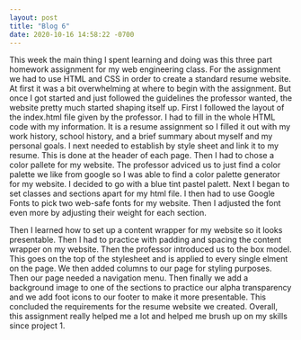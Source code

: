 ```yaml
---
layout: post
title: "Blog 6"
date: 2020-10-16 14:58:22 -0700
---
```

  This week the main thing I spent learning and doing was this three part homework assignment for my web engineering class. For the assignment we had to use HTML and CSS in order to create a standard resume website. At first it was a bit overwhelming at where to begin with the assignment. But once I got started and just followed the guidelines the professor wanted, the website pretty much started shaping itself up. First I followed the layout of the index.html file given by the professor. I had to fill in the whole HTML code with my information. It is a resume assignment so I filled it out with my work history, school history, and a brief summary about myself and my personal goals. I next needed to establish by style sheet and link it to my resume. This is done at the header of each page. Then I had to chose a color pallete for my website. The professor adviced us to just find a color palette we like from google so I was able to find a color palette generator for my website. I decided to go with a blue tint pastel palett. Next I began to set classes and sections apart for my html file. I then had to use Google Fonts to pick two web-safe fonts for my website. Then I adjusted the font even more by adjusting their weight for each section. 

  Then I learned how to set up a content wrapper for my website so it looks presentable. Then I had to practice with padding and spacing the content wrapper on my website. Then the professor introduced us to the box model. This goes on the top of the stylesheet and is applied to every single elment on the page. We then added columns to our page for styling purposes. Then our page needed a navigation menu. Then finally we add a background image to one of the sections to practice our alpha transparency and we add foot icons to our footer to make it more presentable. This concluded the requirements for the resume website we created. Overall, this assignment really helped me a lot and helped me brush up on my skills since project 1. 
